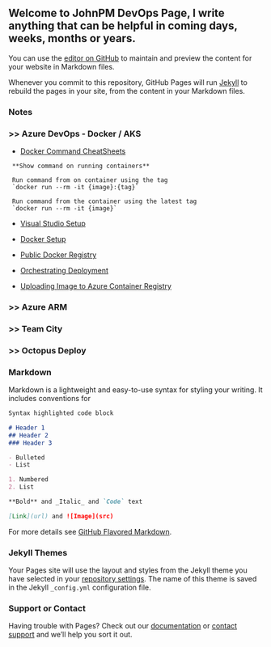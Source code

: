 ## Welcome to JohnPM DevOps Page, I write anything that can be helpful in coming days, weeks, months or years.

You can use the [editor on GitHub](https://github.com/johnpm45/DevOps-Notes/edit/master/README.md) to maintain and preview the content for your website in Markdown files.

Whenever you commit to this repository, GitHub Pages will run [Jekyll](https://jekyllrb.com/) to rebuild the pages in your site, from the content in your Markdown files.

### Notes

### >> Azure DevOps - Docker / AKS
* [Docker Command CheatSheets](https://gist.github.com/09wattry/9409b5bb14b8f3e086c56d687c44a740)
```
 **Show command on running containers**
 
 Run command from on container using the tag  
 `docker run --rm -it {image}:{tag}`
 
 Run command from the container using the latest tag  
 `docker run --rm -it {image}`

```
* [Visual Studio Setup](https://github.com/johnpm45/DevOps-Notes/wiki/Visual-Studio-Setup)

* [Docker Setup](https://github.com/johnpm45/DevOps-Notes/wiki/a.-Setup-Docker-and-Automate-Deployment-Windows)

* [Public Docker Registry](https://github.com/johnpm45/DevOps-Notes/wiki/b.-Uploading-Images-to-public-docker-registry)

* [Orchestrating Deployment](https://github.com/johnpm45/DevOps-Notes/wiki/c.-Orchestrating-docker-deployment-using-Azure-Kubernetes-Service)

* [Uploading Image to Azure Container Registry](https://github.com/johnpm45/DevOps-Notes/wiki/d.-Uploading-image-to-Azure-container-registry)

### >> Azure ARM

### >> Team City

### >> Octopus Deploy

### Markdown

Markdown is a lightweight and easy-to-use syntax for styling your writing. It includes conventions for

```markdown
Syntax highlighted code block

# Header 1
## Header 2
### Header 3

- Bulleted
- List

1. Numbered
2. List

**Bold** and _Italic_ and `Code` text

[Link](url) and ![Image](src)
```

For more details see [GitHub Flavored Markdown](https://guides.github.com/features/mastering-markdown/).

### Jekyll Themes

Your Pages site will use the layout and styles from the Jekyll theme you have selected in your [repository settings](https://github.com/johnpm45/DevOps-Notes/settings). The name of this theme is saved in the Jekyll `_config.yml` configuration file.

### Support or Contact

Having trouble with Pages? Check out our [documentation](https://help.github.com/categories/github-pages-basics/) or [contact support](https://github.com/contact) and we’ll help you sort it out.
